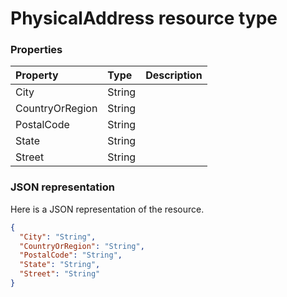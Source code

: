 # PhysicalAddress resource type




### Properties
| Property	   | Type	|Description|
|:---------------|:--------|:----------|
|City|String||
|CountryOrRegion|String||
|PostalCode|String||
|State|String||
|Street|String||

### JSON representation

Here is a JSON representation of the resource.

<!-- {
  "blockType": "resource",
  "optionalProperties": [

  ],
  "@odata.type": "microsoft.graph.PhysicalAddress"
}-->

```json
{
  "City": "String",
  "CountryOrRegion": "String",
  "PostalCode": "String",
  "State": "String",
  "Street": "String"
}

```

<!-- uuid: 8fcb5dbc-d5aa-4681-8e31-b001d5168d79
2015-10-25 14:57:30 UTC -->
<!-- {
  "type": "#page.annotation",
  "description": "PhysicalAddress resource",
  "keywords": "",
  "section": "documentation",
  "tocPath": ""
}-->